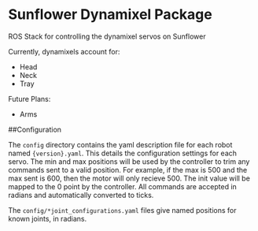 Sunflower Dynamixel Package
===

ROS Stack for controlling the dynamixel servos on Sunflower

Currently, dynamixels account for:
* Head
* Neck
* Tray

Future Plans:
* Arms

##Configuration

The ```config``` directory contains the yaml description file for each robot named ```{version}.yaml```.  This details the configuration settings for each servo.  The min and max positions will be used by the controller to trim any commands sent to a valid position.  For example, if the max is 500 and the max sent is 600, then the motor will only recieve 500.  The init value will be mapped to the 0 point by the controller.  All commands are accepted in radians and automatically converted to ticks.

The ```config/*joint_configurations.yaml``` files give named positions for known joints, in radians.
